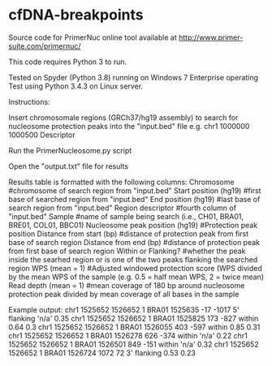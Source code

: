 # cfDNA-breakpoints

Source code for PrimerNuc online tool available at http://www.primer-suite.com/primernuc/

This code requires Python 3 to run.

Tested on Spyder (Python 3.8) running on Windows 7 Enterprise operating
Test using Python 3.4.3 on Linux server.

Instructions:

Insert chromosomale regions (GRCh37/hg19 assembly) to search for nucleosome protection peaks into the "input.bed" file 
e.g. chr1	1000000	1000500	Descriptor

Run the PrimerNucleosome.py script

Open the "output.txt" file for results


Results table is formatted with the following columns:
Chromosome #chromosome of search region from "input.bed"
Start position (hg19) #first base of searched region from "input.bed"
End position (hg19) #last base of search region from "input.bed"
Region descriptor #fourth column of "input.bed"
Sample #name of sample being search (i.e., CH01, BRA01, BRE01, COL01, BBC01)
Nucleosome peak position (hg19) #Protection peak position
Distance from start (bp) #distance of protection peak from first base of search region
Distance from end (bp) #distance of protection peak from first base of search region
Within or Flanking? #whether the peak inside the searhed region or is one of the two peaks flanking the searched region
WPS (mean = 1) #Adjusted windowed protection score (WPS divided by the mean WPS of the sample (e.g. 0.5 = half mean WPS, 2 = twice mean)
Read depth (mean = 1) #mean coverage of 180 bp around nucleosome protection peak divided by mean coverage of all bases in the sample

Example output:
chr1	1525652	1526652	1	BRA01	1525635	-17	-1017	5' flanking	'n/a'	0.35
chr1	1525652	1526652	1	BRA01	1525825	173	-827	within	0.64	0.3
chr1	1525652	1526652	1	BRA01	1526055	403	-597	within	0.85	0.31
chr1	1525652	1526652	1	BRA01	1526278	626	-374	within	'n/a'	0.22
chr1	1525652	1526652	1	BRA01	1526501	849	-151	within	'n/a'	0.32
chr1	1525652	1526652	1	BRA01	1526724	1072	72	3' flanking	0.53	0.23

